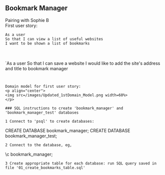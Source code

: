 ## Bookmark Manager
Pairing with Sophie B
<br>
First user story:

```
As a user
So that I can view a list of useful websites
I want to be shown a list of bookmarks
```
<br><br>
`As a user
So that I can save a website
I would like to add the site's address and title to bookmark manager
```


Domain model for first user story:
<p align="center">
<img src=/images/Updated_1stDomain_Model.png width=60%>
</p>

### SQL instructions to create 'bookmark_manager' and 'bookmark_manager_test' databases

1 Connect to 'psql' to create databases:
```
  CREATE DATABASE bookmark_manager;
  CREATE DATABASE bookmark_manager_test;
``` 
2 Connect to the database, eg,
```
 \c bookmark_manager;
```
3 Create appropriate table for each database: run SQL query saved in file '01_create_bookmarks_table.sql'
